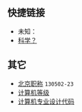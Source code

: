 ## 快捷链接

- 未知：
- [科学？](https://lncn.org/)

## 其它

- [北京职称](http://www.bjrbj.gov.cn/bjpta/professional/pswj/jsjyyksxg/) `130502-23`
- [计算机等级](https://www.bjeea.cn/html/fxlks/ncre/2015/1207/60183.html)
- [计算机专业设计代码](https://www.bjeea.cn/html/ksb/zikaozhuanban/2015/0713/58407.html)